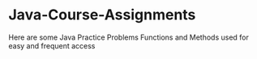 # Java-Course-Assignments
Here are some Java Practice Problems 
Functions and Methods used for easy and frequent access  
